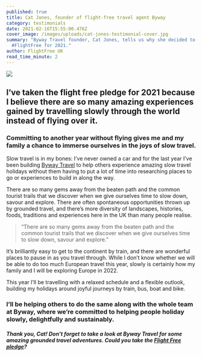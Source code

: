 ```yaml
---
published: true
title: Cat Jones, founder of flight-free travel agent Byway
category: testimonials
date: 2021-02-16T15:55:00.476Z
cover_image: /images/uploads/cat-jones-testimonial-cover.jpg
summary: "Byway Travel founder, Cat Jones, tells us why she decided to go
  #FlightFree for 2021."
author: FlightFree UK
read_time_minute: 2
---
```

![](/images/uploads/testimoinal-cat.jpg)

## I’ve taken the flight free pledge for 2021 because I believe there are so many amazing experiences gained by travelling slowly through the world instead of flying over it.

### Committing to another year without flying gives me and my family a chance to immerse ourselves in the joys of slow travel.

Slow travel is in my bones: I’ve never owned a car and for the last year I’ve been building [Byway Travel](https://www.byway.travel) to help others experience amazing slow travel holidays without them having to put a lot of time into researching places to go or experiences to build in along the way.

There are so many gems away from the beaten path and the common tourist trails that we discover when we give ourselves time to slow down, savour and explore. There are often spontaneous opportunities thrown up by grounded travel, and there’s more diversity of landscapes, histories, foods, traditions and experiences here in the UK than many people realise. 

> “There are so many gems away from the beaten path and the common tourist trails that we discover when we give ourselves time to slow down, savour and explore.”

It’s brilliantly easy to get to the continent by train, and there are wonderful places to pause in as you travel through. While I don’t know whether we will be able to do too much European travel this year, slowly is certainly how my family and I will be exploring Europe in 2022.

This year I’ll be travelling with a relaxed schedule and a flexible outlook, building my holidays around joyful journeys by train, bus, boat and bike.  

### I’ll be helping others to do the same along with the whole team at Byway, where we’re committed to helping people holiday slowly, delightfully and sustainably.

#### *Thank you, Cat! Don’t forget to take a look at Byway Travel for some amazing grounded travel adventures. Could you take the [Flight Free pledge](/take_action/)?*